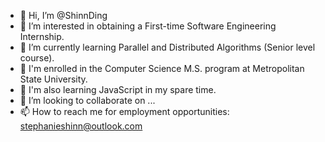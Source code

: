 - 👋 Hi, I’m @ShinnDing
- 👀 I’m interested in obtaining a First-time Software Engineering Internship.
- 🌱 I’m currently learning Parallel and Distributed Algorithms (Senior level course).
- 🌱 I'm enrolled in the Computer Science M.S. program at Metropolitan State University.
- 🌱 I'm also learning JavaScript in my spare time.
- 💞️ I’m looking to collaborate on ...
- 📫 How to reach me for employment opportunities:  stephanieshinn@outlook.com

<!---
ShinnDing/ShinnDing is a ✨ special ✨ repository because its `README.md` (this file) appears on your GitHub profile.
You can click the Preview link to take a look at your changes.
--->
